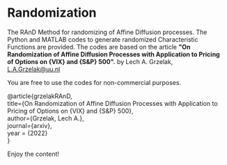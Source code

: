# Randomization
The RAnD Method for randomizing of Affine Diffusion processes. The Python and MATLAB codes to generate randomized Characteristic Functions are provided.
The codes are based on the article **"On Randomization of Affine Diffusion Processes with Application to Pricing of Options on {VIX} and {S&P} 500".** by Lech A. Grzelak, L.A.Grzelak@uu.nl

You are free to use the codes for non-commercial purposes.

@article{grzelakRAnD,\
  title={On Randomization of Affine Diffusion Processes with Application to Pricing of Options on {VIX} and {S&P} 500},\
  author={Grzelak, Lech A.},\
  journal={arxiv},  \
  year = {2022}\
}

Enjoy the content!
